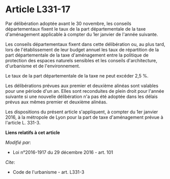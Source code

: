 # Article L331-17

Par délibération adoptée avant le 30 novembre, les conseils départementaux fixent le taux de la part départementale de la
taxe d'aménagement applicable à compter du 1er janvier de l'année suivante. 

Les conseils départementaux fixent dans cette délibération ou, au plus  tard, lors de l'établissement de leur budget annuel
les taux de  répartition de la part départementale de la taxe d'aménagement entre la  politique de protection des espaces
naturels sensibles et les conseils  d'architecture, d'urbanisme et de l'environnement.

Le taux de la part départementale de la taxe ne peut excéder 2,5 %. 

Les délibérations prévues aux premier et deuxième alinéas sont valables  pour une période d'un an. Elles sont reconduites de
plein droit pour  l'année suivante si une nouvelle délibération n'a pas été adoptée dans  les délais prévus aux mêmes premier
et deuxième alinéas.

Les dispositions du présent article s'appliquent, à compter du 1er janvier 2016, à la métropole de Lyon pour la part de taxe
d'aménagement prévue à l'article L. 331-3.

**Liens relatifs à cet article**

_Modifié par_:

  - Loi n°2016-1917 du 29 décembre 2016 - art. 101

_Cite_:

  - Code de l'urbanisme - art. L331-3
